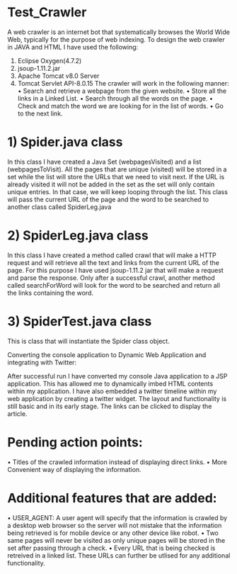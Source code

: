 # Test_Crawler

A web crawler is an internet bot that systematically browses the World Wide Web, typically for the purpose of web indexing. To design the web crawler in JAVA and HTML I have used the following: 
1) Eclipse Oxygen(4.7.2)
2) jsoup-1.11.2.jar
3) Apache Tomcat v8.0 Server
4) Tomcat Servlet API-8.0.15
The crawler will work in the following manner: 
•	Search and retrieve a webpage from the given website.
•	Store all the links in a Linked List.
•	Search through all the words on the page. 
•	Check and match the word we are looking for in the list of words.
•	Go to the next link.

# 1) Spider.java class
In this class I have created a Java Set (webpagesVisited) and a list (webpagesToVisit). All the pages that are unique (visited) will be stored in a set while the list will store the URLs that we need to visit next. If the URL is already visited it will not be added in the set as the set will only contain unique entries. In that case, we will keep looping through the list. This class will pass the current URL of the page and the word to be searched to another class called SpiderLeg.java

# 2) SpiderLeg.java class
In this class I have created a method called crawl that will make a HTTP request and will retrieve all the text and links from the current URL of the page. For this purpose I have used jsoup-1.11.2 jar that will make a request and parse the response.
Only after a successful crawl, another method called searchForWord will look for the word to be searched and return all the links containing the word.

# 3) SpiderTest.java class 
This is class that will instantiate the Spider class object. 

Converting the console application to Dynamic Web Application and integrating with Twitter:

After successful run I have converted my console Java application to a JSP application. This has allowed me to dynamically imbed HTML contents within my application. I have also embedded a twitter timeline within my web application by creating a twitter widget. The layout and functionality is still basic and in its early stage. The links can be clicked to display the article.

# Pending action points: 

•	Titles of the crawled information instead of displaying direct links.
•	More Convenient way of displaying the information.

# Additional features that are added: 

•	USER_AGENT:  A user agent will specify that the information is crawled by a desktop web browser so the server will not mistake that the information being retrieved is for mobile device or any other device like robot. 
•	Two same pages will never be visited as only unique pages will be stored in the set after passing through a check.
•	Every URL that is being checked is retreived in a linked list. These URLs can further be utlised for any additional functionality. 



